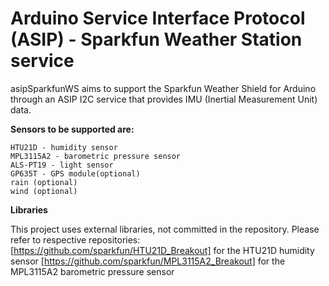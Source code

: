 # Arduino Service Interface Protocol (ASIP) - Sparkfun Weather Station service

asipSparkfunWS aims to support the Sparkfun Weather Shield for Arduino through an ASIP I2C service that provides  IMU (Inertial Measurement Unit) data.

**Sensors to be supported are:**

    HTU21D - humidity sensor
    MPL3115A2 - barometric pressure sensor
    ALS-PT19 - light sensor
    GP635T - GPS module(optional)
    rain (optional)
    wind (optional)

**Libraries**

This project uses external libraries, not committed in the repository. 
Please refer to respective repositories:
   [https://github.com/sparkfun/HTU21D_Breakout] for the HTU21D humidity sensor
   [https://github.com/sparkfun/MPL3115A2_Breakout] for the MPL3115A2 barometric pressure sensor
